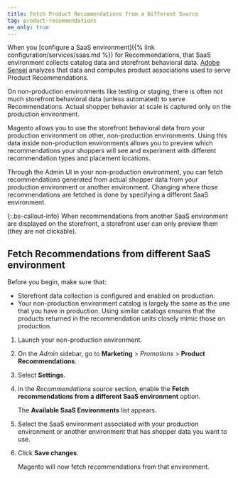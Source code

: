 ```yaml
---
title: Fetch Product Recommendations from a Different Source
tag: product-recommendations
ee_only: true
---
```


When you [configure a SaaS environment]({% link configuration/services/saas.md %}) for Recommendations, that SaaS environment collects catalog data and storefront behavioral data. [Adobe Sensei](https://www.adobe.com/sensei.html) analyzes that data and computes product associations used to serve Product Recommendations.

On non-production environments like testing or staging, there is often not much storefront behavioral data (unless automated) to serve Recommendations. Actual shopper behavior at scale is captured only on the production environment.

Magento allows you to use the storefront behavioral data from your production environment on other, non-production environments. Using this data inside non-production environments allows you to preview which recommendations your shoppers will see and experiment with different recommendation types and placement locations.

Through the Admin UI in your non-production environment, you can fetch recommendations generated from actual shopper data from your production environment or another environment. Changing where those recommendations are fetched is done by specifying a different SaaS environment.

{:.bs-callout-info}
When recommendations from another SaaS environment are displayed on the storefront, a storefront user can only preview them (they are not clickable).

## Fetch Recommendations from different SaaS environment

Before you begin, make sure that:

-  Storefront data collection is configured and enabled on production.
-  Your non-production environment catalog is largely the same as the one that you have in production. Using similar catalogs ensures that the products returned in the recommendation units closely mimic those on production.

1. Launch your non-production environment.

1. On the _Admin_ sidebar, go to **Marketing** > _Promotions_ > **Product Recommendations**.

1. Select **Settings**.

1. In the _Recommendations source_ section, enable the **Fetch recommendations from a different SaaS environment** option.

   The **Available SaaS Environments** list appears.

1. Select the SaaS environment associated with your production environment or another environment that has shopper data you want to use.

1. Click **Save changes**.

   Magento will now fetch recommendations from that environment.
